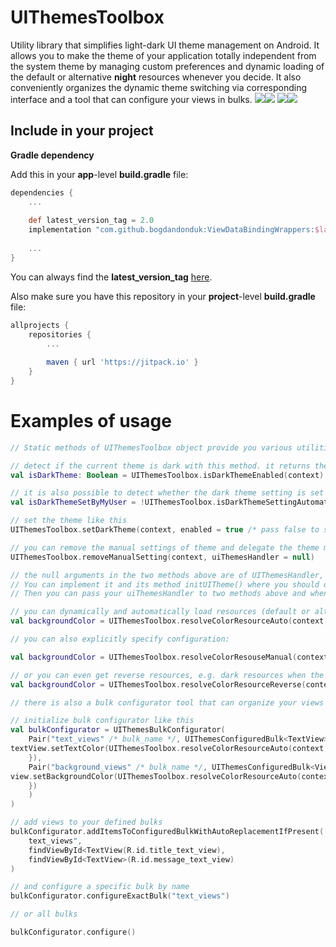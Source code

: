# UIThemesToolbox

  Utility library that simplifies light-dark UI theme management on Android. It allows you to make the theme of your application totally independent from the system theme by managing custom preferences and dynamic loading of the default or alternative **night** resources whenever you decide. It also conveniently organizes the dynamic theme switching via corresponding interface and a tool that can configure your views in bulks.
  ![](https://github.com/bogdandonduk/UIThemesToolbox/blob/master/device-2021-09-13-001700.png)![](https://github.com/bogdandonduk/UIThemesToolbox/blob/master/device-2021-09-13-133728.png)
![](https://github.com/bogdandonduk/UIThemesToolbox/blob/master/PicsArt_09-13-01.32.32.png)![](https://github.com/bogdandonduk/UIThemesToolbox/blob/master/PicsArt_09-13-01.33.26.png)
## Include in your project  
**Gradle dependency**  
  
Add this in your **app**-level **build.gradle** file:  
```groovy
dependencies {  
	...  
  
	def latest_version_tag = 2.0
	implementation "com.github.bogdandonduk:ViewDataBindingWrappers:$latest_version_tag"  
  
	...  
}  
```  
You can always find the **latest_version_tag** [here](https://github.com/bogdandonduk/UIThemesToolbox/releases).  
  
Also make sure you have this repository in your **project**-level **build.gradle** file:  
```groovy  
allprojects {  
	repositories {  
		...  
  
		maven { url 'https://jitpack.io' }  
	}  
}  
```  

# Examples of usage
```kotlin 
// Static methods of UIThemesToolbox object provide you various utilities for theme management

// detect if the current theme is dark with this method. it returns the setting of your application or system theme if there is none set
val isDarkTheme: Boolean = UIThemesToolbox.isDarkThemeEnabled(context)

// it is also possible to detect whether the dark theme setting is set manually or automatic (system)
val isDarkThemeSetByMyUser = !UIThemesToolbox.isDarkThemeSettingAutomatic(context)

// set the theme like this
UIThemesToolbox.setDarkTheme(context, enabled = true /* pass false to set light theme */, uiThemesHandler = null)

// you can remove the manual settings of theme and delegate the theme management in your app back to system
UIThemesToolbox.removeManualSetting(context, uiThemesHandler = null)

// the null arguments in the two methods above are of UIThemesHandler, which is interface. 
// You can implement it and its method initUITheme() where you should do configurations of all your views for the new theme (refreshing). 
// Then you can pass your uiThemesHandler to two methods above and whenever the theme settings changes, your whole UI will update instantly.

// you can dynamically and automatically load resources (default or alternative) for the theme setting of your app like this:
val backgroundColor = UIThemesToolbox.resolveColorResourceAuto(context, R.color.background_color)

// you can also explicitly specify configuration:

val backgroundColor = UIThemesToolbox.resolveColorResouseManual(context, R.color.background_color, darkTheme = true)

// or you can even get reverse resources, e.g. dark resources when the theme is light and vice-versa:
val backgroundColor = UIThemesToolbox.resolveColorResourceReverse(context, R.color.background_color)

// there is also a bulk configurator tool that can organize your views into bulks and configure them all by bulk name

// initialize bulk configurator like this
val bulkConfigurator = UIThemesBulkConfigurator(
	Pair("text_views" /* bulk_name */, UIThemesConfiguredBulk<TextView>({ textView: TextView -> // bulk's configuration action lambda
textView.setTextColor(UIThemesToolbox.resolveColorResourceAuto(context, R.color.text))
	}),
	Pair("background_views" /* bulk_name */, UIThemesConfiguredBulk<View>({ View: View -> // bulk's configuration action lambda
view.setBackgroundColor(UIThemesToolbox.resolveColorResourceAuto(context, R.color.text))
	})
	)
)

// add views to your defined bulks 
bulkConfigurator.addItemsToConfiguredBulkWithAutoReplacementIfPresent(
	text_views",
	findViewById<TextView(R.id.title_text_view),
	findViewById<TextView>(R.id.message_text_view)
)

// and configure a specific bulk by name
bulkConfigurator.configureExactBulk("text_views")

// or all bulks

bulkConfigurator.configure()
```
